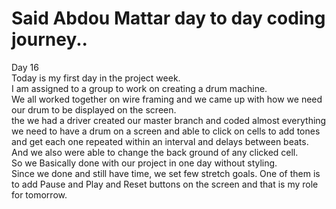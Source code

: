 # Said Abdou Mattar day to day coding journey..
Day 16  
Today is my first day in the project week.  
I am assigned to a group to work on creating a drum machine.  
We all worked together on wire framing and we came up with how we need our drum to be displayed on the screen.  
the we had a driver created our master branch and coded almost everything we need to have a drum on a screen and able to click on cells to add tones and get each one repeated within an interval and delays between beats.  
And we also were able to change the back ground of any clicked cell.  
So we Basically done with our project in one day without styling.  
Since we done and still have time, we set few stretch goals. One of them is to add Pause and Play and Reset buttons on the screen and that is my role for tomorrow.  
